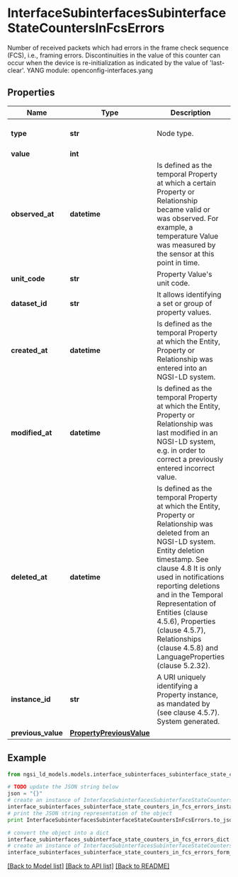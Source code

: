 # InterfaceSubinterfacesSubinterfaceStateCountersInFcsErrors

Number of received packets which had errors in the frame check sequence (FCS), i.e., framing errors.  Discontinuities in the value of this counter can occur when the device is re-initialization as indicated by the value of 'last-clear'.  YANG module: openconfig-interfaces.yang 

## Properties

Name | Type | Description | Notes
------------ | ------------- | ------------- | -------------
**type** | **str** | Node type.  | [optional] [default to 'Property']
**value** | **int** |  | 
**observed_at** | **datetime** | Is defined as the temporal Property at which a certain Property or Relationship became valid or was observed. For example, a temperature Value was measured by the sensor at this point in time.  | [optional] 
**unit_code** | **str** | Property Value&#39;s unit code.  | [optional] 
**dataset_id** | **str** | It allows identifying a set or group of property values.  | [optional] 
**created_at** | **datetime** | Is defined as the temporal Property at which the Entity, Property or Relationship was entered into an NGSI-LD system.  | [optional] [readonly] 
**modified_at** | **datetime** | Is defined as the temporal Property at which the Entity, Property or Relationship was last modified in an NGSI-LD system, e.g. in order to correct a previously entered incorrect value.  | [optional] [readonly] 
**deleted_at** | **datetime** | Is defined as the temporal Property at which the Entity, Property or Relationship was deleted from an NGSI-LD system.  Entity deletion timestamp. See clause 4.8 It is only used in notifications reporting deletions and in the Temporal Representation of Entities (clause 4.5.6), Properties (clause 4.5.7), Relationships (clause 4.5.8) and LanguageProperties (clause 5.2.32).  | [optional] [readonly] 
**instance_id** | **str** | A URI uniquely identifying a Property instance, as mandated by (see clause 4.5.7). System generated.  | [optional] [readonly] 
**previous_value** | [**PropertyPreviousValue**](PropertyPreviousValue.md) |  | [optional] 

## Example

```python
from ngsi_ld_models.models.interface_subinterfaces_subinterface_state_counters_in_fcs_errors import InterfaceSubinterfacesSubinterfaceStateCountersInFcsErrors

# TODO update the JSON string below
json = "{}"
# create an instance of InterfaceSubinterfacesSubinterfaceStateCountersInFcsErrors from a JSON string
interface_subinterfaces_subinterface_state_counters_in_fcs_errors_instance = InterfaceSubinterfacesSubinterfaceStateCountersInFcsErrors.from_json(json)
# print the JSON string representation of the object
print InterfaceSubinterfacesSubinterfaceStateCountersInFcsErrors.to_json()

# convert the object into a dict
interface_subinterfaces_subinterface_state_counters_in_fcs_errors_dict = interface_subinterfaces_subinterface_state_counters_in_fcs_errors_instance.to_dict()
# create an instance of InterfaceSubinterfacesSubinterfaceStateCountersInFcsErrors from a dict
interface_subinterfaces_subinterface_state_counters_in_fcs_errors_form_dict = interface_subinterfaces_subinterface_state_counters_in_fcs_errors.from_dict(interface_subinterfaces_subinterface_state_counters_in_fcs_errors_dict)
```
[[Back to Model list]](../README.md#documentation-for-models) [[Back to API list]](../README.md#documentation-for-api-endpoints) [[Back to README]](../README.md)


